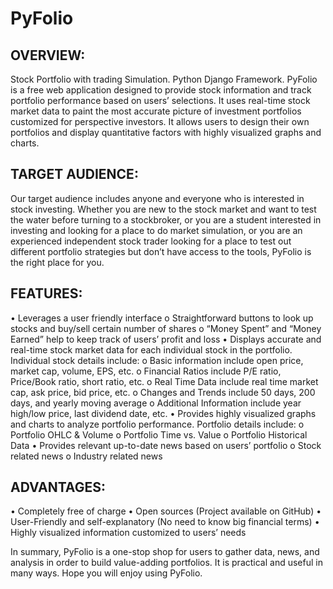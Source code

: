 # PyFolio
## OVERVIEW: 
Stock Portfolio with trading Simulation. Python Django Framework.
PyFolio is a free web application designed to provide stock information and track portfolio performance based on users’ selections. It uses real-time stock market data to paint the most accurate picture of investment portfolios customized for perspective investors. It allows users to design their own portfolios and display quantitative factors with highly visualized graphs and charts.
## TARGET AUDIENCE:
Our target audience includes anyone and everyone who is interested in stock investing. Whether you are new to the stock market and want to test the water before turning to a stockbroker, or you are a student interested in investing and looking for a place to do market simulation, or you are an experienced independent stock trader looking for a place to test out different portfolio strategies but don’t have access to the tools, PyFolio is the right place for you.
## FEATURES:
•	Leverages a user friendly interface
o	Straightforward buttons to look up stocks and buy/sell certain number of shares
o	“Money Spent” and “Money Earned” help to keep track of users’ profit and loss
•	Displays accurate and real-time stock market data for each individual stock in the portfolio. Individual stock details include:
o	Basic information include open price, market cap, volume, EPS, etc.
o	Financial Ratios include P/E ratio, Price/Book ratio, short ratio, etc.
o	Real Time Data include real time market cap, ask price, bid price, etc.
o	Changes and Trends include 50 days, 200 days, and yearly moving average
o	Additional Information include year high/low price, last dividend date, etc.
•	Provides highly visualized graphs and charts to analyze portfolio performance. Portfolio details include:
o	Portfolio OHLC & Volume
o	Portfolio Time vs. Value
o	Portfolio Historical Data
•	Provides relevant up-to-date news based on users’ portfolio
o	Stock related news
o	Industry related news
## ADVANTAGES:
•	Completely free of charge
•	Open sources (Project available on GitHub)
•	User-Friendly and self-explanatory (No need to know big financial terms)
•	Highly visualized information customized to users’ needs

In summary, PyFolio is a one-stop shop for users to gather data, news, and analysis in order to build value-adding portfolios. It is practical and useful in many ways. Hope you will enjoy using PyFolio.
